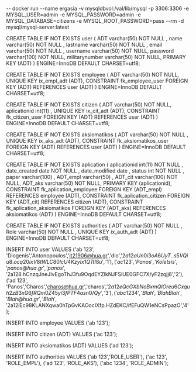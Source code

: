 --
docker run --name ergasia -v mysqldbvol:/val/lib/mysql -p 3306:3306 -e MYSQL_USER=admin -e MYSQL_PASSWORD=admin -e MYSQL_DATABASE=citizens -e MYSQL_ROOT_PASSWORD=pass --rm -d mysql/mysql-server:latest

CREATE TABLE IF NOT EXISTS user ( ADT varchar(50) NOT NULL , name varchar(50) NOT NULL , lastname varchar(50) NOT NULL , email varchar(50) NOT NULL , username varchar(50) NOT NULL, password varchar(100) NOT NULL, militarynumber varchar(50) NOT NULL, PRIMARY KEY (ADT) ) ENGINE=InnoDB DEFAULT CHARSET=utf8;

CREATE TABLE IF NOT EXISTS employee ( ADT varchar(50) NOT NULL, UNIQUE KEY ix_empl_adt (ADT), CONSTRAINT fk_employee_user FOREIGN KEY (ADT) REFERENCES user (ADT) ) ENGINE=InnoDB DEFAULT CHARSET=utf8;

CREATE TABLE IF NOT EXISTS citizen ( ADT varchar(50) NOT NULL, aplicationid int(11) , UNIQUE KEY ix_cit_adt (ADT), CONSTRAINT fk_citizen_user FOREIGN KEY (ADT) REFERENCES user (ADT) ) ENGINE=InnoDB DEFAULT CHARSET=utf8;

CREATE TABLE IF NOT EXISTS aksiomatikos ( ADT varchar(50) NOT NULL , UNIQUE KEY ix_aks_adt (ADT), CONSTRAINT fk_aksiomatikos_user FOREIGN KEY (ADT) REFERENCES user (ADT) ) ENGINE=InnoDB DEFAULT CHARSET=utf8;

CREATE TABLE IF NOT EXISTS aplication ( aplicationid int(11) NOT NULL , date_created date NOT NULL , date_modified date , status int NOT NULL , paper varchar(100) , ADT_empl varchar(50) , ADT_cit varchar(100) NOT NULL, ADT_aks varchar(50) NOT NULL, PRIMARY KEY (aplicationid), CONSTRAINT fk_aplication_employee FOREIGN KEY (ADT_empl) REFERENCES employee (ADT), CONSTRAINT fk_aplication_citizen FOREIGN KEY (ADT_cit) REFERENCES citizen (ADT), CONSTRAINT fk_aplication_aksiomatikos FOREIGN KEY (ADT_aks) REFERENCES aksiomatikos (ADT) ) ENGINE=InnoDB DEFAULT CHARSET=utf8;

CREATE TABLE IF NOT EXISTS authorities ( ADT varchar(50) NOT NULL , Role varchar(50) NOT NULL , UNIQUE KEY ix_auth_adt (ADT) ) ENGINE=InnoDB DEFAULT CHARSET=utf8;

INSERT INTO user VALUES ('ab 123', 'Diogenis','Antonopoulos','it21906@hua.gr','dio','$2a$12$aUn0i3oA6UyT..s5VQiu8.ocq20ixV8tWLC80lcU4KzyIx1QTtI8u','1'), ('ac 123', 'Panos','Koletsis','panos@hua.gr','panos','$2a$12$8.hCnzqJneJIvEgoThJ3fu9OqdEYZlkNJFSiUE0GFC7X/yF2zqjj6','2'),
('ad 123', 'Panos','Charos','charos@hua.gr','charos','$2a$12$eQcGXbNoBxmQIOreu6Cxquh2zB3xG6fRQm0Z45yi3fPTF4asn0/Qy','3'),
('abc 1234', 'Blah','BlahBlah','Blah@hua.gr','Blah','$2a$12$lEc98KLANXqwa0hTpGvKAOocIXfp.HZdEKC/ifEFuQW1eNCsPpazO','4');

INSERT INTO employee VALUES ('ab 123');

INSERT INTO citizen (ADT) VALUES ('ac 123');

INSERT INTO aksiomatikos (ADT) VALUES ('ad 123');

INSERT INTO authorities VALUES ('ab 123','ROLE_USER'), ('ac 123', 'ROLE_EMPL'), ('ad 123', 'ROLE_AKS'), ('abc 1234', 'ROLE_ADMIN');

